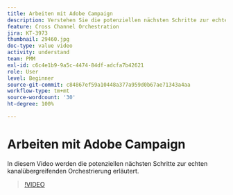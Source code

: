 ```yaml
---
title: Arbeiten mit Adobe Campaign
description: Verstehen Sie die potenziellen nächsten Schritte zur echten kanalübergreifenden Orchestrierung.
feature: Cross Channel Orchestration
jira: KT-3973
thumbnail: 29460.jpg
doc-type: value video
activity: understand
team: PMM
exl-id: c6c4e1b9-9a5c-4474-84df-adcfa7b42621
role: User
level: Beginner
source-git-commit: c84867ef59a10448a377a959d0b67ae71343a4aa
workflow-type: tm+mt
source-wordcount: '30'
ht-degree: 100%

---
```


# Arbeiten mit Adobe Campaign

In diesem Video werden die potenziellen nächsten Schritte zur echten kanalübergreifenden Orchestrierung erläutert.

>[!VIDEO](https://video.tv.adobe.com/v/29460?quality=12&learn=on)
